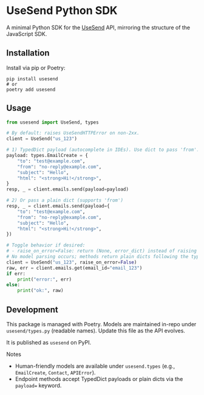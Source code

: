 # UseSend Python SDK

A minimal Python SDK for the [UseSend](https://usesend.com) API, mirroring the structure of the JavaScript SDK.

## Installation

Install via pip or Poetry:

```
pip install usesend
# or
poetry add usesend
```

## Usage

```python
from usesend import UseSend, types

# By default: raises UseSendHTTPError on non-2xx.
client = UseSend("us_123")

# 1) TypedDict payload (autocomplete in IDEs). Use dict to pass 'from'.
payload: types.EmailCreate = {
    "to": "test@example.com",
    "from": "no-reply@example.com",
    "subject": "Hello",
    "html": "<strong>Hi!</strong>",
}
resp, _ = client.emails.send(payload=payload)

# 2) Or pass a plain dict (supports 'from')
resp, _ = client.emails.send(payload={
    "to": "test@example.com",
    "from": "no-reply@example.com",
    "subject": "Hello",
    "html": "<strong>Hi!</strong>",
})

# Toggle behavior if desired:
# - raise_on_error=False: return (None, error_dict) instead of raising
# No model parsing occurs; methods return plain dicts following the typed shapes.
client = UseSend("us_123", raise_on_error=False)
raw, err = client.emails.get(email_id="email_123")
if err:
    print("error:", err)
else:
    print("ok:", raw)
```

## Development

This package is managed with Poetry. Models are maintained in-repo under
`usesend/types.py` (readable names). Update this file as the API evolves.

It is published as `usesend` on PyPI.

Notes

- Human-friendly models are available under `usesend.types` (e.g., `EmailCreate`, `Contact`, `APIError`).
- Endpoint methods accept TypedDict payloads or plain dicts via the `payload=` keyword.
